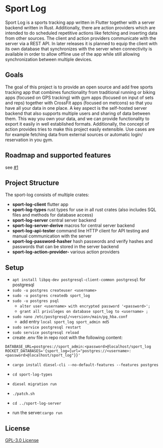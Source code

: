 # Sport Log

Sport Log is a sports tracking app written in Flutter together with a server backend written in Rust.
Additionally, there are action providers which are intended to do scheduled repetitive actions like fetching and inserting data from other sources.
The client and action providers communicate with the server via a REST API.
In later releases it is planned to equip the client with its own database that synchronizes with the server when connectivity is available in order to allow offline use of the app while still allowing synchronization between multiple devices.

## Goals

The goal of this project is to provide an open source and add free sports tracking app that combines functionality from traditional running or biking apps (focused on GPS tracking) with gym apps (focused on input of sets and reps) together with CrossFit apps (focused on metcons) so that you have all your data in one place.
A key aspect is the self-hosted server backend that also supports multiple users and sharing of data between them.
This way you own your data, and we can provide functionality to export it easily in well established formats.
Additionally, the concept of action provides tries to make this project easily extensible.
Use cases are for example fetching data from external sources or automatic login/ reservation in you gym.

## Roadmap and supported features

see [#1](https://github.com/LorenzSchueler/sport-log/issues/1)

## Project Structure

The sport-log consists of multiple crates:

- **sport-log-client** flutter app
- **sport-log-types** rust types for use in all rust crates (also includes SQL files and methods for database access)
- **sport-log-server** central server backend
- **sport-log-server-derive** macros for central server backend
- **sport-log-api-tester** command line HTTP client for API testing and manual communication with the server
- **sport-log-password-hasher** hash passwords and verify hashes and passwords that can be stored in the server backend
- **sport-log-action-provider-<name>** various action providers

## Setup

* `apt install libpq-dev postgresql-client-common postgresql` for postgresql
* `sudo -u postgres createuser <username>`
* `sudo -u postgres createdb sport_log`
* `sudo -u postgres psql`
    * `alter user <username> with encrypted password '<password>';`
    * `grant all privileges on database sport_log to <username> ;`
* `sudo nano /etc/postgresql/<version>/main/pg_hba.conf`
  * add entry `local sport_log sport_admin md5`
* `sudo service postgresql restart`
* `sudo service postgresql reload`
* create .env file in repo root with the following content:
```
DATABASE_URL=postgres://sport_admin:<password>@localhost/sport_log
ROCKET_DATABASES='{sport_log={url="postgres://<username>:<password>@localhost/sport_log"}}'
```
* `cargo install diesel-cli --no-default-features --features postgres`
* `cd sport-log-types`
* `diesel migration run`
* `./patch.sh`

* `cd ../sport-log-server`
* run the server:`cargo run`


## License

[GPL-3.0 License](LICENSE)